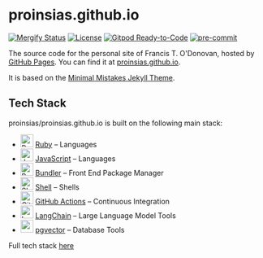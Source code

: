 <!-- textlint-disable en-capitalization -->

# proinsias.github.io

<!-- textlint-enable en-capitalization -->

<!-- FIXME: Update github action badges
[![Change Quality](https://github.com/proinsias/proinsias.github.io/workflows/Change%20Quality/badge.svg)](https://github.com/proinsias/proinsias.github.io/actions/workflows/change-quality.yml)
-->

[![Mergify Status](https://img.shields.io/endpoint.svg?url=https://gh.mergify.io/badges/proinsias/proinsias.github.io&style=flat)](https://mergify.com/)
[![License](https://img.shields.io/github/license/proinsias/proinsias.github.io.svg)](https://github.com/proinsias/proinsias.github.io/blob/master/LICENSE)
[![Gitpod Ready-to-Code](https://img.shields.io/badge/Gitpod-Ready--to--Code-blue?logo=gitpod)](https://gitpod.io/#https://github.com/proinsias/proinsias.github.io)
[![pre-commit](https://img.shields.io/badge/pre--commit-enabled-brightgreen?logo=pre-commit&logoColor=white)](https://github.com/pre-commit/pre-commit)

The source code for the personal site of Francis T. O'Donovan,
hosted by [GitHub Pages](https://pages.github.com/).
You can find it at [proinsias.github.io](https://proinsias.github.io).

It is based on the
[Minimal Mistakes Jekyll Theme](https://github.com/mmistakes/minimal-mistakes).

## Tech Stack
proinsias/proinsias.github.io is built on the following main stack:

- <img width='25' height='25' src='https://img.stackshare.io/service/989/ruby.png' alt='Ruby'/> [Ruby](https://www.ruby-lang.org) – Languages
- <img width='25' height='25' src='https://img.stackshare.io/service/1209/javascript.jpeg' alt='JavaScript'/> [JavaScript](https://developer.mozilla.org/en-US/docs/Web/JavaScript) – Languages
- <img width='25' height='25' src='https://img.stackshare.io/service/2988/4e77LXIo_400x400.png' alt='Bundler'/> [Bundler](http://bundler.io) – Front End Package Manager
- <img width='25' height='25' src='https://img.stackshare.io/service/4631/default_c2062d40130562bdc836c13dbca02d318205a962.png' alt='Shell'/> [Shell](https://en.wikipedia.org/wiki/Shell_script) – Shells
- <img width='25' height='25' src='https://img.stackshare.io/service/11563/actions.png' alt='GitHub Actions'/> [GitHub Actions](https://github.com/features/actions) – Continuous Integration
- <img width='25' height='25' src='https://img.stackshare.io/service/48790/default_5b6c6b73f1ff3775c85d2a1ba954cb87e30cbf13.jpg' alt='LangChain'/> [LangChain](https://github.com/hwchase17/langchain) – Large Language Model Tools
- <img width='25' height='25' src='https://img.stackshare.io/service/109221/default_b888cdf5617d936aa6aacf130911906955508639.png' alt='pgvector'/> [pgvector](https://github.com/pgvector/pgvector/) – Database Tools

Full tech stack [here](/techstack.md)
